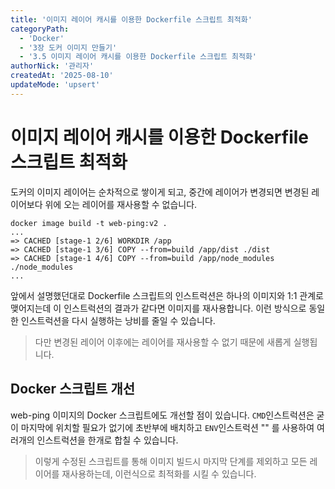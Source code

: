 ```yaml
---
title: '이미지 레이어 캐시를 이용한 Dockerfile 스크립트 최적화'
categoryPath:
  - 'Docker'
  - '3장 도커 이미지 만들기'
  - '3.5 이미지 레이어 캐시를 이용한 Dockerfile 스크립트 최적화'
authorNick: '관리자'
createdAt: '2025-08-10'
updateMode: 'upsert'
---
```


# 이미지 레이어 캐시를 이용한 Dockerfile 스크립트 최적화

도커의 이미지 레이어는 순차적으로 쌓이게 되고, 중간에 레이어가 변경되면 변경된 레이어보다 위에 오는 레이어를 재사용할 수 없습니다.

```
docker image build -t web-ping:v2 .
...
=> CACHED [stage-1 2/6] WORKDIR /app
=> CACHED [stage-1 3/6] COPY --from=build /app/dist ./dist
=> CACHED [stage-1 4/6] COPY --from=build /app/node_modules ./node_modules
...
```

앞에서 설명했던대로 Dockerfile 스크립트의 인스트럭션은 하나의 이미지와 1:1 관계로 맺어지는데 이 인스트럭션의 결과가 같다면 이미지를 재사용합니다. 이런 방식으로 동일한 인스트럭션을 다시 실행하는 낭비를 줄일 수 있습니다.

> 다만 변경된 레이어 이후에는 레이어를 재사용할 수 없기 때문에 새롭게 실행됩니다.

## Docker 스크립트 개선

web-ping 이미지의 Docker 스크립트에도 개선할 점이 있습니다. ``CMD``인스트럭션은 굳이 마지막에 위치할 필요가 없기에 초반부에 배치하고 ``ENV``인스트럭션  "\" 를 사용하여 여러개의 인스트럭션을 한개로 합칠 수 있습니다.

> 이렇게 수정된 스크립트를 통해 이미지 빌드시 마지막 단계를 제외하고 모든 레이어를 재사용하는데, 이런식으로 최적화를 시킬 수 있습니다.
